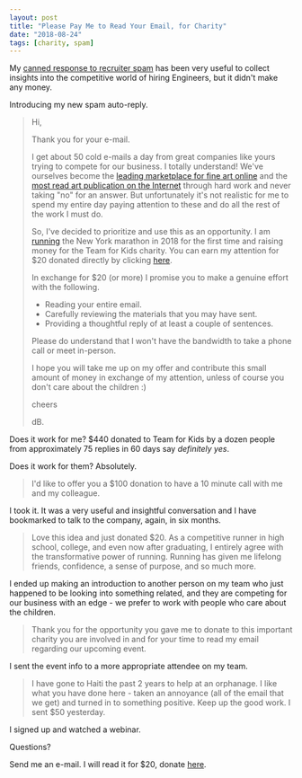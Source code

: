 ```yaml
---
layout: post
title: "Please Pay Me to Read Your Email, for Charity"
date: "2018-08-24"
tags: [charity, spam]
---
```

My [canned response to recruiter spam](https://code.dblock.org/2015/01/09/how-to-make-recruiter-spam-useful-my-canned-response.html) has been very useful to collect insights into the competitive world of hiring Engineers, but it didn't make any money.

Introducing my new spam auto-reply.

> Hi,
>
> Thank you for your e-mail.
>
> I get about 50 cold e-mails a day from great companies like yours trying to compete for our business. I totally understand! We've ourselves become the [leading marketplace for fine art online](https://www.theverge.com/2017/7/18/15983712/artsy-fine-art-galleries-online-auction-sales) and the [most read art publication on the Internet](https://www.artsy.net/articles) through hard work and never taking "no" for an answer. But unfortunately it's not realistic for me to spend my entire day paying attention to these and do all the rest of the work I must do.
>
> So, I've decided to prioritize and use this as an opportunity. I am [running](https://run.dblock.org) the New York marathon in 2018 for the first time and raising money for the Team for Kids charity. You can earn my attention for $20 donated directly by clicking [here](https://runwithtfk.org/Profile/PublicPage/61018).
>
> In exchange for $20 (or more) I promise you to make a genuine effort with the following.
> - Reading your entire email.
> - Carefully reviewing the materials that you may have sent.
> - Providing a thoughtful reply of at least a couple of sentences.
>
> Please do understand that I won't have the bandwidth to take a phone call or meet in-person.
>
> I hope you will take me up on my offer and contribute this small amount of money in exchange of my attention, unless of course you don't care about the children :)
>
> cheers
>
> dB.

Does it work for me? $440 donated to Team for Kids by a dozen people from approximately 75 replies in 60 days say _definitely yes_.

Does it work for them? Absolutely.

> I'd like to offer you a $100 donation to have a 10 minute call with me and my colleague.

I took it. It was a very useful and insightful conversation and I have bookmarked to talk to the company, again, in six months.

> Love this idea and just donated $20. As a competitive runner in high school, college, and even now after graduating, I entirely agree with the transformative power of running. Running has given me lifelong friends, confidence, a sense of purpose, and so much more.

I ended up making an introduction to another person on my team who just happened to be looking into something related, and they are competing for our business with an edge - we prefer to work with people who care about the children.

> Thank you for the opportunity you gave me to donate to this important charity you are involved in and for your time to read my email regarding our upcoming event.

I sent the event info to a more appropriate attendee on my team.

> I have gone to Haiti the past 2 years to help at an orphanage. I like what you have done here - taken an annoyance (all of the email that we get) and turned in to something positive. Keep up the good work. I sent $50 yesterday.

I signed up and watched a webinar.

Questions?

Send me an e-mail. I will read it for $20, donate [here](https://runwithtfk.org/Profile/PublicPage/61018).






